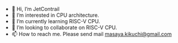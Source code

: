 - 👋 Hi, I’m JetContrail
- 👀 I’m interested in CPU architecture.
- 🌱 I’m currently learning RISC-V CPU.
- 💞️ I’m looking to collaborate on RISC-V CPU.
- 📫 How to reach me. Please send mail masaya.kikuchi@gmail.com

<!---
JetContrail/JetContrail is a ✨ special ✨ repository because its `README.md` (this file) appears on your GitHub profile.
You can click the Preview link to take a look at your changes.
--->
